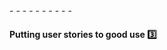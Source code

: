 <panel type="seamless">
  <span slot="header"> - - - - - - - - - -

#### Putting user stories to good use :three:

<tip-box type="success">
  <include src="./Outcomes.md" />
</tip-box>

  </span>
  <include src="./index.md#main"/>
</panel>
